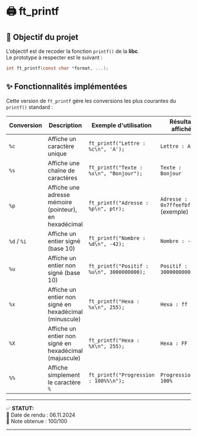 # 🖨️ ft_printf  

## 🎯 Objectif du projet

L’objectif est de recoder la fonction `printf()` de la **libc**.  
Le prototype à respecter est le suivant :
```c
int ft_printf(const char *format, ...);
```

## ✨ Fonctionnalités implémentées

Cette version de `ft_printf` gère les conversions les plus courantes du `printf()` standard :

| Conversion | Description                                                   | Exemple d'utilisation                                      | Résultat affiché                       |
|------------|---------------------------------------------------------------|------------------------------------------------------------|----------------------------------------|
| `%c`       | Affiche un caractère unique                                   | `ft_printf("Lettre : %c\n", 'A');`                         | `Lettre : A`                           |
| `%s`       | Affiche une chaîne de caractères                              | `ft_printf("Texte : %s\n", "Bonjour");`                    | `Texte : Bonjour`                      |
| `%p`       | Affiche une adresse mémoire (pointeur), en hexadécimal       | `ft_printf("Adresse : %p\n", ptr);`                        | `Adresse : 0x7ffeefbff5c8` (exemple)  |
| `%d` / `%i`| Affiche un entier signé (base 10)                             | `ft_printf("Nombre : %d\n", -42);`                         | `Nombre : -42`                         |
| `%u`       | Affiche un entier non signé (base 10)                         | `ft_printf("Positif : %u\n", 3000000000);`                 | `Positif : 3000000000`                |
| `%x`       | Affiche un entier non signé en hexadécimal (minuscule)       | `ft_printf("Hexa : %x\n", 255);`                           | `Hexa : ff`                            |
| `%X`       | Affiche un entier non signé en hexadécimal (majuscule)       | `ft_printf("Hexa : %X\n", 255);`                           | `Hexa : FF`                            |
| `%%`       | Affiche simplement le caractère `%`                           | `ft_printf("Progression : 100%%\n");`                      | `Progression : 100%`                   |

---

✅ **STATUT:**  
📅 Date de rendu : 06.11.2024  
📝 Note obtenue : 100/100

---
